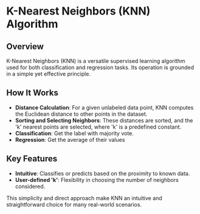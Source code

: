 # K-Nearest Neighbors (KNN) Algorithm

## Overview
K-Nearest Neighbors (KNN) is a versatile supervised learning algorithm used for both classification and regression tasks. Its operation is grounded in a simple yet effective principle.

## How It Works
- **Distance Calculation**: For a given unlabeled data point, KNN computes the Euclidean distance to other points in the dataset.
- **Sorting and Selecting Neighbors**: These distances are sorted, and the 'k' nearest points are selected, where 'k' is a predefined constant.
- **Classification**: Get the label with majority vote.
- **Regression**: Get the average of their values
  
## Key Features
- **Intuitive**: Classifies or predicts based on the proximity to known data.
- **User-defined 'k'**: Flexibility in choosing the number of neighbors considered.

This simplicity and direct approach make KNN an intuitive and straightforward choice for many real-world scenarios.
